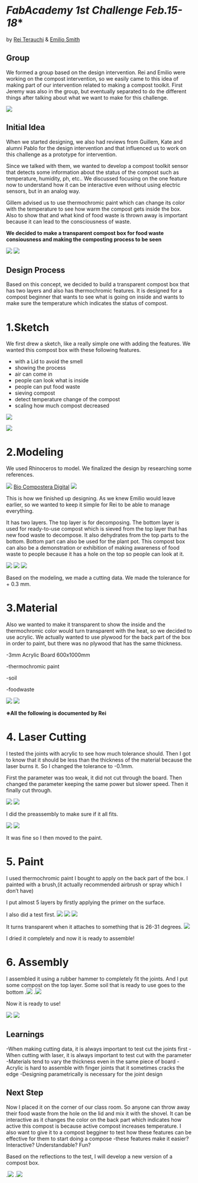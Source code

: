 *FabAcademy 1st Challenge Feb.15-18**
===============


by [Rei Terauchi](https://terauchi-rei.github.io/mdefweb/) & [Emilio Smith](https://emiliosmith.github.io/mdef_emilio2/)

## Group
We formed a group based on the design intervention. Rei and Emilio were working on the compost intervention, so we easily came to this idea of making part of our intervention related to making a compost toolkit.
First Jeremy was also in the group, but eventually separated to do the different things after talking about what we want to make for this challenge.

![](../images/fabacademy/challenge1/group.jpg)

## Initial Idea
When we started designing, we also had reviews from Guillem, Kate and alumni Pablo for the design intervention and that influenced us to work on this challenge as a prototype for intervention.

Since we talked with them, we wanted to develop a compost toolkit sensor that detects some information about the status of the compost such as temperature, humidity, ph, etc.. We discussed focusing on the one feature now to understand how it can be interactive even without using electric sensors, but in an analog way.  

Gillem advised us to use thermochromic paint which can change its color with the temperature to see how warm the compost gets inside the box. Also to show that and what kind of food waste is thrown away is important because it can lead to the consciousness of waste.

**We decided to make a transparent compost box for food waste consiousness and making the composting process to be seen**

![](/images/fabacademy/challenge1/refs.jpg)
![](/images/fabacademy/challenge1/guillem.jpg)

## Design Process
Based on this concept, we decided to build a transparent compost box that has two layers and also has thermochromic features. It is designed for a compost beginner that wants to see what is going on inside and wants to make sure the temperature which indicates the status of compost.

# 1.Sketch

We first drew a sketch, like a really simple one with adding the features.
We wanted this compost box with these following features.

- with a Lid to avoid the smell
- showing the process
- air can come in
- people can look what is inside
- people can put food waste
- sieving compost
- detect temperature change of the compost
- scaling how much compost decreased

![](/images/fabacademy/challenge1/1.jpeg)

![](/images/fabacademy/challenge1/2.jpeg)


# 2.Modeling

We used Rhinoceros to model. We finalized the design by researching some references.

![](/images/fabacademy/challenge1/bio.jpg)
[Bio Compostera Digital](http://www.fablab.uchile.cl/proyectos/455/biocompostera-digital/)
![](/images/fabacademy/challenge1/layer.jpg)

This is how we finished up designing. As we knew Emilio would leave earlier, so we wanted to keep it simple for Rei to be able to  manage everything.

It has two layers. The top layer is for decomposing. The bottom layer is used for ready-to-use compost which is sieved from the top layer that has new food waste to decompose. It also dehydrates from the top parts to the bottom. Bottom part can also be used for the plant pot.
This compost box can also be a demonstration or exhibition of making awareness of food waste to people because it has a hole on the top so people can look at it.

![](/images/fabacademy/challenge1/model.jpg)
![](/images/fabacademy/challenge1/cut.jpg)
![](/images/fabacademy/challenge1/3.jpeg)

Based on the modeling, we made a cutting data. We made the tolerance for + 0.3 mm.

# 3.Material

Also we wanted to make it transparent to show the inside and the thermochromic color would turn transparent with the heat, so we decided to use acrylic. We actually wanted to use plywood for the back part of the box in order to paint, but there was no plywood that has the same thickness.

-3mm Acrylic Board 600x1000mm

-thermochromic paint

-soil

-foodwaste

![](/images/fabacademy/challenge1/S__4431879.jpg)
![](/images/fabacademy/challenge1/S__4431891.jpg)

**※All the following is documented by Rei**

# 4. Laser Cutting

I tested the joints with acrylic to see how much tolerance should. Then I got to know that it should be less than the thickness of the material because the laser burns it. So I changed the tolerance to -0.1mm.

First the parameter was too weak, it did not cut through the board. Then changed the parameter keeping the same power but slower speed. Then it finally cut through.

![](/images/fabacademy/challenge1/S__4431880.jpg)
![](/images/fabacademy/challenge1/S__4431887.jpg)

I did the preassembly to make sure if it all fits.

![](/images/fabacademy/challenge1/S__4431889.jpg)
![](/images/fabacademy/challenge1/S__4431890.jpg)

It was fine so I then moved to the paint.

# 5. Paint

I used thermochromic paint I bought to apply on the back part of the box. I painted with a brush,(it actually recommended airbrush or spray which I don’t have)

I put almost 5 layers by firstly applying the primer on the surface.

I also did a test first.
![](/images/fabacademy/challenge1/S__4431895.jpg)
![](/images/fabacademy/challenge1/S__4431894.jpg)
![](/images/fabacademy/challenge1/S__4431900.jpg)

It turns transparent when it attaches to something that is 26-31 degrees.
![](/images/fabacademy/challenge1/S__4431909.jpg)

I dried it completely and now it is ready to assemble!

# 6. Assembly
 I assembled it using a rubber hammer to completely fit the joints.
And I put some compost on the top layer. Some soil that is ready to use goes to the bottom
.![](/images/fabacademy/challenge1/S__4431902.jpg)
.![](/images/fabacademy/challenge1/S__4431901.jpg)

Now it is ready to use!

![](/images/fabacademy/challenge1/composting.gif)
![](/images/fabacademy/challenge1/Xz4PSiAFdNn4fcF1LeF21645193968-1645194045.gif)


## Learnings 

-When making cutting data, it is always important to test cut the joints first 
-When cutting with laser, it is always important to test cut with the parameter
-Materials tend to vary the thickness even in the same piece of board
-Acrylic is hard to assemble with finger joints that it sometimes cracks the edge
-Designing parametrically is necessary for the  joint design


## Next Step

Now I placed it on the corner of our class room. So anyone can throw away their food waste from the hole on the lid and mix it with the shovel. It can be interactive as it changes the color on the back part which indicates how active this compost is because active compost increases temperature.
I also want to give it to a compost begginer to test how these features can be effective for them to start doing a compose -these features make it easier? Interactive? Understandable? Fun?

Based on the reflections to the test, I will develop a new version of a compost box.

.![](/images/fabacademy/challenge1/feature.jpg)
.![](/images/fabacademy/challenge1/619CDB0E-4B08-4631-9270-84E70D4A134C.jpg)
